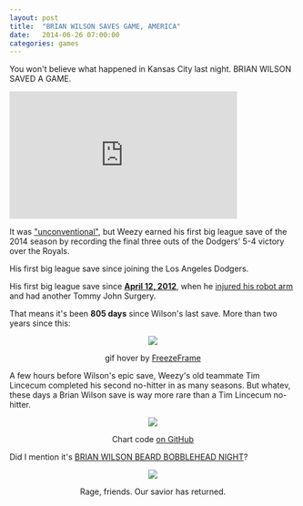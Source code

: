 ```yaml
---
layout: post
title:  "BRIAN WILSON SAVES GAME, AMERICA"
date:   2014-06-26 07:00:00
categories: games
---
```


You won't believe what happened in Kansas City last night. BRIAN WILSON SAVED A GAME.

<iframe src='http://m.mlb.com/shared/video/embed/embed.html?content_id=34047645&topic_id=53317474&width=400&height=224&property=mlb' width='400' height='224' frameborder='0'>Your browser does not support iframes.</iframe>

It was ["unconventional"](http://mlb.mlb.com/mlb/gameday/index.jsp?gid=2014_06_25_lanmlb_kcamlb_1&mode=recap&c_id=la), but Weezy earned his first big league save of the 2014 season by recording the final three outs of the Dodgers' 5-4 victory over the Royals.

His first big league save since joining the Los Angeles Dodgers.

His first big league save since <strong>[April 12, 2012](http://mlb.mlb.com/mlb/gameday/index.jsp?gid=2012_04_12_sfnmlb_colmlb_1&mode=wrap#gid=2012_04_12_sfnmlb_colmlb_1&mode=video)</strong>, when he [injured his robot arm](http://m.mlb.com/video/?content_id=20644839&c_id=mlb) and had another Tommy John Surgery.

That means it's been <strong>805 days</strong> since Wilson's last save. More than two years since this:
<div align="center">
    <img class="freezeframe" src="{{ site.baseurl }}/post-assets/2014-06-26-usa-usa/beautiful.gif"/>
    <p class="caption">gif hover by <a href="http://freezeframe.chrisantonellis.com">FreezeFrame</a></p>
</div>

A few hours before Wilson's epic save, Weezy's old teammate Tim Lincecum completed his second no-hitter in as many seasons. But whatev, these days a Brian Wilson save is way more rare than a Tim Lincecum no-hitter.

<div align="center">
    <img src="{{ site.baseurl }}/post-assets/2014-06-26-usa-usa/chart.png"/>
    <p><span class="caption">Chart code <a href="https://github.com/danhillreports/isbrianwilsonraging/blob/gh-pages/data/2014-06-usa-usa/usa.R">on GitHub</a></span></p>
</div>

Did I mention it's [BRIAN WILSON BEARD BOBBLEHEAD NIGHT](https://twitter.com/Dodgers/status/482019894037192704)?

<div align="center">
    <a href="http://www.fifa.com/worldcup/matches/round=255931/match=300186469/index.html"><img src="{{ site.baseurl }}/post-assets/2014-06-26-usa-usa/usa.png"/></a>
    <p><span class="caption">Rage, friends. Our savior has returned.</span></p>
</div>
